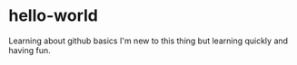 # hello-world
Learning about github basics
I'm new to this thing but learning quickly and having fun.
